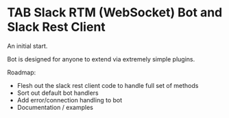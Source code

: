 # TAB Slack RTM (WebSocket) Bot and Slack Rest Client

An initial start.

Bot is designed for anyone to extend via extremely simple plugins.

Roadmap:
- Flesh out the slack rest client code to handle full set of methods
- Sort out default bot handlers
- Add error/connection handling to bot
- Documentation / examples
